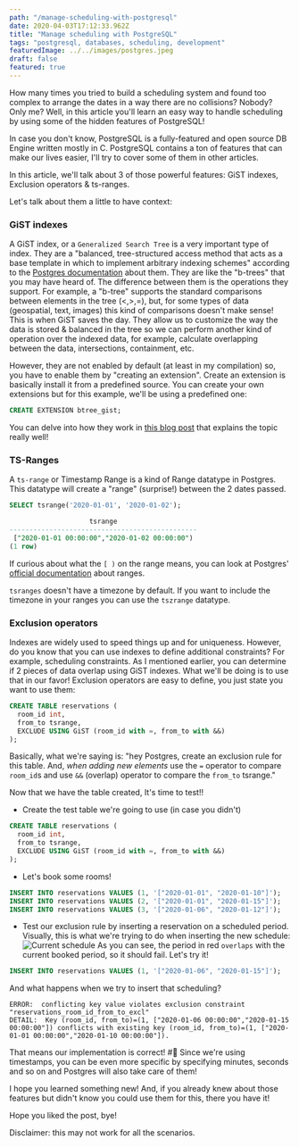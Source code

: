 ```yaml
---
path: "/manage-scheduling-with-postgresql"
date: 2020-04-03T17:12:33.962Z
title: "Manage scheduling with PostgreSQL"
tags: "postgresql, databases, scheduling, development"
featuredImage: ../../images/postgres.jpeg
draft: false
featured: true
---
```


How many times you tried to build a scheduling system and found too complex to arrange the dates in a way there are no collisions? Nobody? Only me?
Well, in this article you'll learn an easy way to handle scheduling by using some of the hidden features of PostgreSQL!

In case you don't know, PostgreSQL is a fully-featured and open source DB Engine written mostly in C. PostgreSQL contains a ton of features that can make our lives easier, I'll try to cover some of them in other articles. 

In this article, we'll talk about 3 of those powerful features: GiST indexes, Exclusion operators & ts-ranges.

Let's talk about them a little to have context:

### GiST indexes
A GiST index, or a `Generalized Search Tree` is a very important type of index. They are a "balanced, tree-structured access method that acts as a base template in which to implement arbitrary indexing schemes" according to the [Postgres documentation](https://www.postgresql.org/docs/9.5/gist-intro.html) about them. They are like the "b-trees" that you may have heard of. The difference between them is the operations they support. For example, a "b-tree" supports the standard comparisons between elements in the tree (<,>,=), but, for some types of data (geospatial, text, images) this kind of comparisons doesn't make sense!
This is when GiST saves the day. They allow us to customize the way the data is stored & balanced in the tree so we can perform another kind of operation over the indexed data, for example, calculate overlapping between the data, intersections, containment, etc.

However, they are not enabled by default (at least in my compilation) so, you have to enable them by "creating an extension". Create an extension is basically install it from a predefined source. You can create your own extensions but for this example, we'll be using a predefined one:

```sql
CREATE EXTENSION btree_gist;
```

You can delve into how they work in [this blog post](https://medium.com/postgres-professional/indexes-in-postgresql-5-gist-86e19781b5db) that explains the topic really well!

### TS-Ranges
A `ts-range` or Timestamp Range is a kind of Range datatype in Postgres. This datatype will create a "range" (surprise!) between the 2 dates passed.

```sql
SELECT tsrange('2020-01-01', '2020-01-02');

                    tsrange                    
-----------------------------------------------
 ["2020-01-01 00:00:00","2020-01-02 00:00:00")
(1 row)
```

If curious about what the `[ )` on the range means, you can look at Postgres' [official documentation](https://www.postgresql.org/docs/9.3/rangetypes.html) about ranges.

`tsranges` doesn't have a timezone by default. If you want to include the timezone in your ranges you can use the `tszrange` datatype. 

### Exclusion operators
Indexes are widely used to speed things up and for uniqueness. However, do you know that you can use indexes to define additional constraints? For example, scheduling constraints. As I mentioned earlier, you can determine if 2 pieces of data overlap using GiST indexes. What we'll be doing is to use that in our favor!
Exclusion operators are easy to define, you just state you want to use them:

```sql
CREATE TABLE reservations (
  room_id int,
  from_to tsrange,
  EXCLUDE USING GiST (room_id with =, from_to with &&)
);
```

Basically, what we're saying is: "hey Postgres, create an exclusion rule for this table. And, _when adding new elements_ use the `=` operator to compare `room_id`s and use `&&` (overlap) operator to compare the `from_to` tsrange."

Now that we have the table created, It's time to test!!

- Create the test table we're going to use (in case you didn't)

```sql
CREATE TABLE reservations (
  room_id int,
  from_to tsrange,
  EXCLUDE USING GiST (room_id with =, from_to with &&)
);
```

- Let's book some rooms!

```sql
INSERT INTO reservations VALUES (1, '["2020-01-01", "2020-01-10"]');
INSERT INTO reservations VALUES (2, '["2020-01-01", "2020-01-15"]');
INSERT INTO reservations VALUES (3, '["2020-01-06", "2020-01-12"]');
```

- Test our exclusion rule by inserting a reservation on a scheduled period.
Visually, this is what we're trying to do when inserting the new schedule:
![Current schedule](https://dev-to-uploads.s3.amazonaws.com/i/ltfzki4bblvillv4va95.png)
As you can see, the period in red `overlaps` with the current booked period, so it should fail. Let's try it!

```sql
INSERT INTO reservations VALUES (1, '["2020-01-06", "2020-01-15"]');
```

And what happens when we try to insert that scheduling?

```
ERROR:  conflicting key value violates exclusion constraint "reservations_room_id_from_to_excl"
DETAIL:  Key (room_id, from_to)=(1, ["2020-01-06 00:00:00","2020-01-15 00:00:00"]) conflicts with existing key (room_id, from_to)=(1, ["2020-01-01 00:00:00","2020-01-10 00:00:00"]).
```

That means our implementation is correct! #:tada:
Since we're using timestamps, you can be even more specific by specifying minutes, seconds and so on and Postgres will also take care of them!

I hope you learned something new! And, if you already knew about those features but didn't know you could use them for this, there you have it!

Hope you liked the post, bye! 

Disclaimer: this may not work for all the scenarios.
